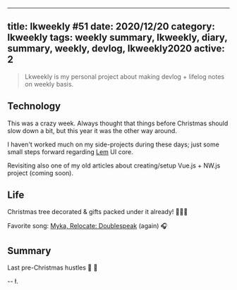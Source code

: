 
---
title: lkweekly #51
date: 2020/12/20
category: lkweekly
tags: weekly summary, lkweekly, diary, summary, weekly, devlog, lkweekly2020
active: 2
---

> Lkweekly is my personal project about making devlog + lifelog notes on weekly basis.

## Technology

This was a crazy week. Always thought that things before Christmas should slow down a bit, but this year it was the other way around.

I haven't worked much on my side-projects during these days; just some small steps forward regarding [Lem](http://lem.pub) UI core.

Revisiting also one of my old articles about creating/setup Vue.js + NW.js project (coming soon).

## Life

Christmas tree decorated & gifts packed under it already! 🙌🎄🌟

Favorite song: [Myka, Relocate: Doublespeak](https://open.spotify.com/track/2UDCudAJo9UtVmUw9A9YhA?si=P0Xd4-uOT0KrC2ZH2Q464A) (again) 🎧

## Summary

Last pre-Christmas hustles 🎅 🤷

-- ł.
